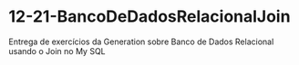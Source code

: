 # 12-21-BancoDeDadosRelacionalJoin
Entrega de exercícios da Generation sobre Banco de Dados Relacional usando o Join no My SQL
